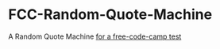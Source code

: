 # FCC-Random-Quote-Machine
A Random Quote Machine
[for a free-code-camp test](https://www.freecodecamp.org/learn/front-end-development-libraries/front-end-development-libraries-projects/build-a-random-quote-machine)
